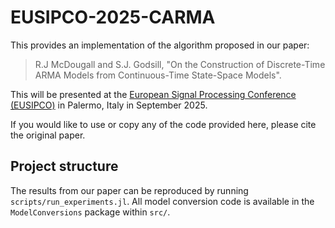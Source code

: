 # EUSIPCO-2025-CARMA

This provides an implementation of the algorithm proposed in our paper:
> R.J McDougall and S.J. Godsill, "On the Construction of Discrete-Time ARMA Models from Continuous-Time State-Space Models".

This will be presented at the [European Signal Processing Conference (EUSIPCO)](https://eusipco2025.org/) in Palermo, Italy in September 2025.

If you would like to use or copy any of the code provided here, please cite the original paper.

## Project structure

The results from our paper can be reproduced by running `scripts/run_experiments.jl`.
All model conversion code is available in the `ModelConversions` package within `src/`.
